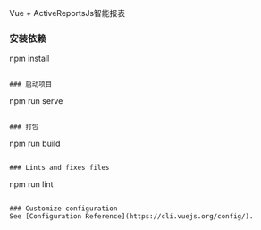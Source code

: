 Vue + ActiveReportsJs智能报表

### 安装依赖

npm install
```

### 启动项目
```
npm run serve
```

### 打包
```
npm run build
```

### Lints and fixes files
```
npm run lint
```

### Customize configuration
See [Configuration Reference](https://cli.vuejs.org/config/).
